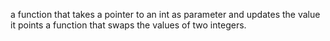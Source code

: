 a function that takes a pointer to an int as parameter and updates the value it points
a function that swaps the values of two integers.

